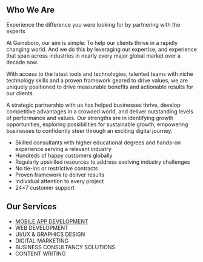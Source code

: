 
## Who We Are
Experience the difference you were looking for by partnering with the experts

At Gainsboro, our aim is simple: To help our clients thrive in a rapidly changing world. And we do this by leveraging our expertise, and experience that span across industries in nearly every major global market over a decade now.

With access to the latest tools and technologies, talented teams with niche technology skills and a proven framework geared to drive values, we are uniquely positioned to drive measurable benefits and actionable results for our clients.

A strategic partnership with us has helped businesses thrive, develop
competitive advantages in a crowded world, and deliver outstanding levels of
performance and values. Our strengths are in identifying growth opportunities,
exploring possibilities for sustainable growth, empowering businesses to
confidently steer through an exciting digital journey.
<ul>
<li>Skilled consultants with higher educational degrees and hands-on experience serving a relevant industry</li>
<li>Hundreds of happy customers globally</li>
<li>Regularly upskilled resources to address evolving industry challenges</li>
<li>No tie-ins or restrictive contracts</li>
<li>Proven framework to deliver results</li>
<li>Individual attention to every project</li>
<li>24×7 customer support</li>
</ul>

## Our Services
<ul>
<li><a href="https://gainsboroinfotech.com/mobile-application-development/" target="_blank">MOBILE APP DEVELOPMENT</a></li>
<li <a href="https://gainsboroinfotech.com/web-development-services/" target="_blank">WEB DEVELOPMENT</a></li>
<li <a href="https://gainsboroinfotech.com/ui-ux-graphics-design/" target="_blank">UI/UX & GRAPHICS DESIGN</a></li>
<li <a href="https://gainsboroinfotech.com/digital-marketing/" target="_blank">DIGITAL MARKETING</a></li>
<li <a href="https://gainsboroinfotech.com/business-consultancy-solutions/" target="_blank">BUSINESS CONSULTANCY SOLUTIONS</a></li>
<li <a href="https://gainsboroinfotech.com/content-writing-2/" target="_blank">CONTENT WRITING</a></li>
</ul>

